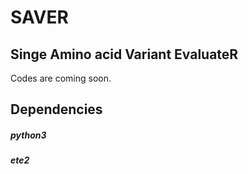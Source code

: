 # SAVER
## Singe Amino acid Variant EvaluateR
Codes are coming soon.

## Dependencies
##### python3
##### ete2
